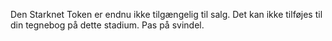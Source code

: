 Den Starknet Token er endnu ikke tilgængelig til salg. Det kan ikke tilføjes til din tegnebog på dette stadium. Pas på svindel.
